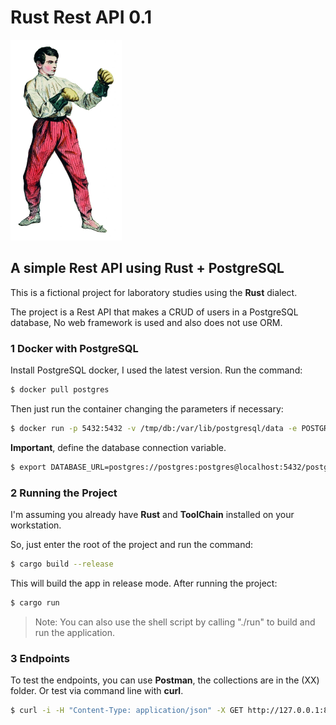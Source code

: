 # Rust Rest API 0.1

![](https://raw.githubusercontent.com/edersoncorbari/rust-rest-api/main/doc/boxer.png)

## A simple Rest API using Rust + PostgreSQL

This is a fictional project for laboratory studies using the **Rust** dialect.

The project is a Rest API that makes a CRUD of users in a PostgreSQL database, No web framework is used and also does not use ORM.

### 1 Docker with PostgreSQL

Install PostgreSQL docker, I used the latest version. Run the command:

```sh
$ docker pull postgres
```

Then just run the container changing the parameters if necessary:

```sh
$ docker run -p 5432:5432 -v /tmp/db:/var/lib/postgresql/data -e POSTGRES_PASSWORD=postgres -d postgres
```

**Important**, define the database connection variable.

```sh
$ export DATABASE_URL=postgres://postgres:postgres@localhost:5432/postgres
```

### 2 Running the Project

I'm assuming you already have **Rust** and **ToolChain** installed on your workstation. 

So, just enter the root of the project and run the command:

```sh
$ cargo build --release
```

This will build the app in release mode. After running the project:

```sh
$ cargo run
```

> Note: You can also use the shell script by calling "./run" to build and run the application.

### 3 Endpoints

To test the endpoints, you can use **Postman**, the collections are in the (XX) folder. Or test via command line with **curl**.

```sh
$ curl -i -H "Content-Type: application/json" -X GET http://127.0.0.1:8080/users
```



